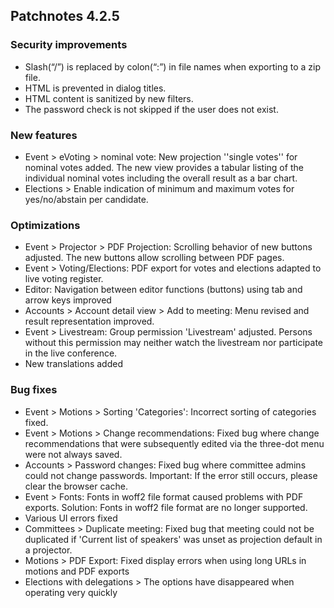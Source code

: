 ## Patchnotes 4.2.5

### Security improvements

- Slash(“/”) is replaced by colon(“:”) in file names when exporting to a zip file.
- HTML is prevented in dialog titles.
- HTML content is sanitized by new filters.
- The password check is not skipped if the user does not exist.

### New features

- Event > eVoting > nominal vote: New projection ''single votes'' for nominal votes added. The new view provides a tabular listing of the individual nominal votes including the overall result as a bar chart.
- Elections > Enable indication of minimum and maximum votes for yes/no/abstain per candidate.

### Optimizations

- Event > Projector > PDF Projection: Scrolling behavior of new buttons adjusted. The new buttons allow scrolling between PDF pages.
- Event > Voting/Elections: PDF export for votes and elections adapted to live voting register.
- Editor: Navigation between editor functions (buttons) using tab and arrow keys improved
- Accounts > Account detail view > Add to meeting: Menu revised and result representation improved.
- Event > Livestream: Group permission 'Livestream' adjusted. Persons without this permission may neither watch the livestream nor participate in the live conference.
- New translations added

### Bug fixes

- Event > Motions > Sorting 'Categories': Incorrect sorting of categories fixed.
- Event > Motions > Change recommendations: Fixed bug where change recommendations that were subsequently edited via the three-dot menu were not always saved.
- Accounts > Password changes: Fixed bug where committee admins could not change passwords. Important: If the error still occurs, please clear the browser cache.
- Event > Fonts: Fonts in woff2 file format caused problems with PDF exports. Solution: Fonts in woff2 file format are no longer supported.
- Various UI errors fixed
- Committees > Duplicate meeting: Fixed bug that meeting could not be duplicated if 'Current list of speakers' was unset as projection default in a projector.
- Motions > PDF Export: Fixed display errors when using long URLs in motions and PDF exports
- Elections with delegations > The options have disappeared when operating very quickly
